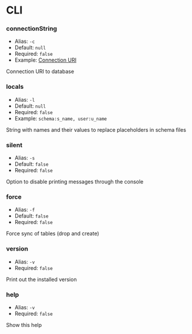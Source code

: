 # CLI

### connectionString

- Alias: `-c`
- Default: `null`
- Required: `false`
- Example: [Connection URI](https://node-postgres.com/features/connecting#connection-uri)

Connection URI to database

### locals

- Alias: `-l`
- Default: `null`
- Required: `false`
- Example: `schema:s_name, user:u_name`

String with names and their values to replace placeholders in schema files

### silent

- Alias: `-s`
- Default: `false`
- Required: `false`

Option to disable printing messages through the console

### force

- Alias: `-f`
- Default: `false`
- Required: `false`

Force sync of tables (drop and create)

### version

- Alias: `-v`
- Required: `false`

Print out the installed version

### help

- Alias: `-v`
- Required: `false`

Show this help
